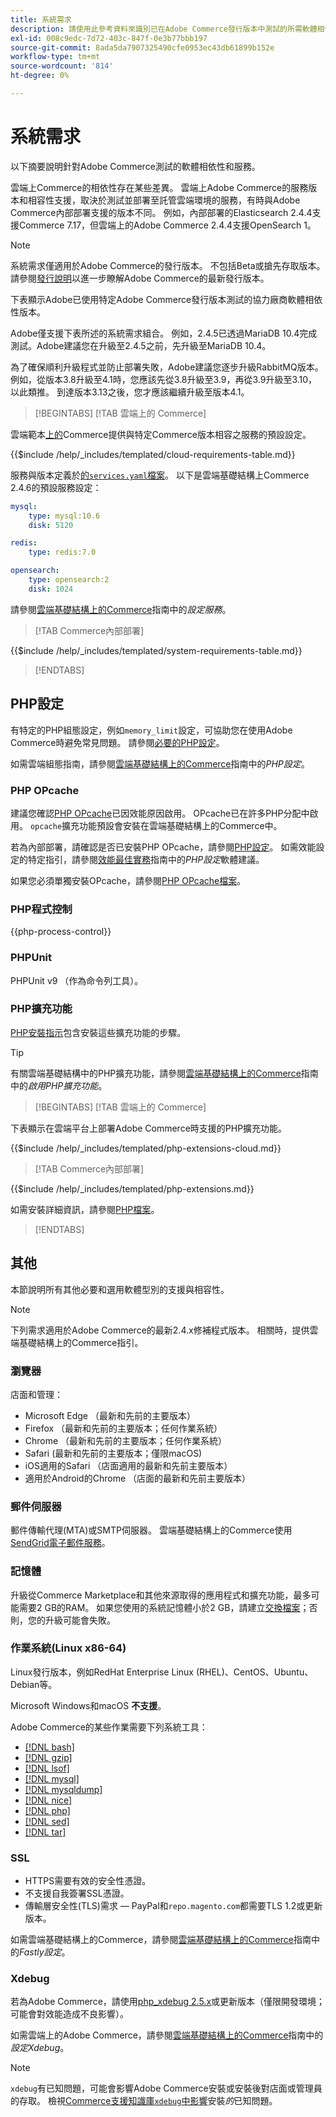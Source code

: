 ```yaml
---
title: 系統需求
description: 請使用此參考資料來識別已在Adobe Commerce發行版本中測試的所需軟體相依性。
exl-id: 008c9edc-7d72-403c-847f-0e3b77bbb197
source-git-commit: 8ada5da7907325490cfe0953ec43db61899b152e
workflow-type: tm+mt
source-wordcount: '814'
ht-degree: 0%

---
```


# 系統需求

以下摘要說明針對Adobe Commerce測試的軟體相依性和服務。

雲端上Commerce的相依性存在某些差異。 雲端上Adobe Commerce的服務版本和相容性支援，取決於測試並部署至託管雲端環境的服務，有時與Adobe Commerce內部部署支援的版本不同。 例如，內部部署的Elasticsearch 2.4.4支援Commerce 7.17，但雲端上的Adobe Commerce 2.4.4支援OpenSearch 1。

>[!NOTE]
>
>系統需求僅適用於Adobe Commerce的發行版本。 不包括Beta或搶先存取版本。 請參閱[發行說明](../release/release-notes/overview.md)以進一步瞭解Adobe Commerce的最新發行版本。

下表顯示Adobe已使用特定Adobe Commerce發行版本測試的協力廠商軟體相依性版本。

Adobe僅支援下表所述的系統需求組合。 例如，2.4.5已透過MariaDB 10.4完成測試。Adobe建議您在升級至2.4.5之前，先升級至MariaDB 10.4。

為了確保順利升級程式並防止部署失敗，Adobe建議您逐步升級RabbitMQ版本。 例如，從版本3.8升級至4.1時，您應該先從3.8升級至3.9，再從3.9升級至3.10，以此類推。 到達版本3.13之後，您才應該繼續升級至版本4.1。

>[!BEGINTABS]
>[!TAB 雲端上的 Commerce]

雲端範本[上的](https://github.com/magento/magento-cloud)Commerce提供與特定Commerce版本相容之服務的預設設定。

{{$include /help/_includes/templated/cloud-requirements-table.md}}

服務與版本定義於[的`services.yaml`檔案](https://github.com/magento/magento-cloud/blob/master/.magento/services.yaml)。 以下是雲端基礎結構上Commerce 2.4.6的預設服務設定：

```yaml
mysql:
    type: mysql:10.6
    disk: 5120

redis:
    type: redis:7.0

opensearch:
    type: opensearch:2
    disk: 1024
```

請參閱[雲端基礎結構上的Commerce](https://experienceleague.adobe.com/docs/commerce-cloud-service/user-guide/configure/service/services-yaml.html?lang=zh-Hant)指南中的&#x200B;_設定服務_。

>[!TAB Commerce內部部署]

{{$include /help/_includes/templated/system-requirements-table.md}}

>[!ENDTABS]

## PHP設定

有特定的PHP組態設定，例如`memory_limit`設定，可協助您在使用Adobe Commerce時避免常見問題。 請參閱[必要的PHP設定](prerequisites/php-settings.md)。

如需雲端組態指南，請參閱[雲端基礎結構上的Commerce](https://experienceleague.adobe.com/docs/commerce-cloud-service/user-guide/configure/app/php-settings.html?lang=zh-Hant)指南中的&#x200B;_PHP設定_。

### PHP OPcache

建議您確認[PHP OPcache](https://www.php.net/manual/en/intro.opcache.php)已因效能原因啟用。 OPcache已在許多PHP分配中啟用。 `opcache`擴充功能預設會安裝在雲端基礎結構上的Commerce中。

若為內部部署，請確認是否已安裝PHP OPcache，請參閱[PHP設定](prerequisites/php-settings.md)。 如需效能設定的特定指引，請參閱[效能最佳實務](https://experienceleague.adobe.com/docs/commerce-operations/performance-best-practices/software.html?lang=zh-Hant#php-settings)指南中的&#x200B;_PHP設定_&#x200B;軟體建議。

如果您必須單獨安裝OPcache，請參閱[PHP OPcache檔案](https://www.php.net/manual/en/opcache.setup.php)。

### PHP程式控制

{{php-process-control}}

### PHPUnit

PHPUnit v9 （作為命令列工具）。

### PHP擴充功能

[PHP安裝指示](prerequisites/php-settings.md)包含安裝這些擴充功能的步驟。

>[!TIP]
>
>有關雲端基礎結構中的PHP擴充功能，請參閱[雲端基礎結構上的Commerce](https://experienceleague.adobe.com/docs/commerce-cloud-service/user-guide/configure/app/php-settings.html?lang=zh-Hant#enable-extensions)指南中的&#x200B;_啟用PHP擴充功能_。

>[!BEGINTABS]
>[!TAB 雲端上的 Commerce]

下表顯示在雲端平台上部署Adobe Commerce時支援的PHP擴充功能。

{{$include /help/_includes/templated/php-extensions-cloud.md}}

>[!TAB Commerce內部部署]

{{$include /help/_includes/templated/php-extensions.md}}

如需安裝詳細資訊，請參閱[PHP檔案](https://www.php.net/manual/en/extensions.php)。

>[!ENDTABS]

## 其他

本節說明所有其他必要和選用軟體型別的支援與相容性。

>[!NOTE]
>
>下列需求適用於Adobe Commerce的最新2.4.x修補程式版本。 相關時，提供雲端基礎結構上的Commerce指引。

### 瀏覽器

店面和管理：

- Microsoft Edge （最新和先前的主要版本）
- Firefox （最新和先前的主要版本；任何作業系統）
- Chrome （最新和先前的主要版本；任何作業系統）
- Safari (最新和先前的主要版本；僅限macOS)
- iOS適用的Safari （店面適用的最新和先前主要版本）
- 適用於Android的Chrome （店面的最新和先前主要版本）

### 郵件伺服器

郵件傳輸代理(MTA)或SMTP伺服器。 雲端基礎結構上的Commerce使用[SendGrid電子郵件服務](https://experienceleague.adobe.com/docs/commerce-cloud-service/user-guide/project/sendgrid.html?lang=zh-Hant)。

### 記憶體

升級從Commerce Marketplace和其他來源取得的應用程式和擴充功能，最多可能需要2 GB的RAM。 如果您使用的系統記憶體小於2 GB，請建立[交換檔案](https://support.magento.com/hc/en-us/articles/360032980432)；否則，您的升級可能會失敗。

### 作業系統(Linux x86-64)

Linux發行版本，例如RedHat Enterprise Linux (RHEL)、CentOS、Ubuntu、Debian等。

Microsoft Windows和macOS **不支援**。

Adobe Commerce的某些作業需要下列系統工具：

- [[!DNL bash]](https://www.gnu.org/software/bash/)
- [[!DNL gzip]](https://www.gzip.org/)
- [[!DNL lsof]](https://linux.die.net/man/8/lsof)
- [[!DNL mysql]](https://www.mysql.com/)
- [[!DNL mysqldump]](https://dev.mysql.com/doc/refman/8.0/en/mysqldump.html)
- [[!DNL nice]](https://linux.die.net/man/1/nice)
- [[!DNL php]](https://www.php.net/)
- [[!DNL sed]](https://www.gnu.org/software/sed/manual/sed.html)
- [[!DNL tar]](https://linux.die.net/man/1/tar)

### SSL

- HTTPS需要有效的安全性憑證。
- 不支援自我簽署SSL憑證。
- 傳輸層安全性(TLS)需求 — PayPal和`repo.magento.com`都需要TLS 1.2或更新版本。

如需雲端基礎結構上的Commerce，請參閱[雲端基礎結構上的Commerce](https://experienceleague.adobe.com/docs/commerce-cloud-service/user-guide/cdn/setup-fastly/fastly-configuration.html?lang=zh-Hant)指南中的&#x200B;_Fastly設定_。

### Xdebug

若為Adobe Commerce，請使用[php_xdebug 2.5.x](https://xdebug.org/download)或更新版本（僅限開發環境；可能會對效能造成不良影響）。

如需雲端上的Adobe Commerce，請參閱[雲端基礎結構上的Commerce](https://experienceleague.adobe.com/docs/commerce-cloud-service/user-guide/develop/test/debug.html?lang=zh-Hant)指南中的&#x200B;_設定Xdebug_。

>[!NOTE]
>
>`xdebug`有已知問題，可能會影響Adobe Commerce安裝或安裝後對店面或管理員的存取。 檢視[Commerce支援知識庫`xdebug`中影響](https://experienceleague.adobe.com/docs/commerce-knowledge-base/kb/troubleshooting/miscellaneous/known-issues-that-affect-installation.html?lang=zh-Hant)安裝&#x200B;_的_&#x200B;已知問題。


<!-- Last updated from includes: 2025-08-26 16:56:07 -->
